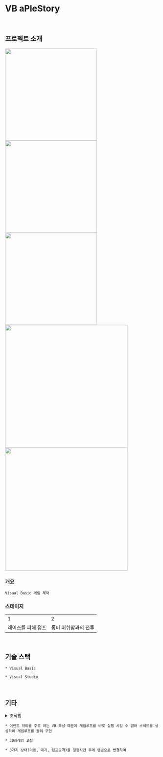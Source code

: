 # VB aPleStory
<br>

## 프로젝트 소개
<div>
<img width="300" src="https://user-images.githubusercontent.com/71202869/201474952-8d4aa731-1685-4b59-8b86-add7c3f6b49a.png"/>
<img width="300" src="https://user-images.githubusercontent.com/71202869/201474400-2a27608f-1de9-408d-92e4-4c3937e746df.png"/>
<img width="300" src="https://user-images.githubusercontent.com/71202869/201475433-49cdca2e-1be8-425b-908d-d8bc3a9c5848.PNG"/>
</div>
<div>
<img width="400" src="https://user-images.githubusercontent.com/71202869/201475090-aac9877d-bc96-46a6-855c-1862a13ec720.png"/>
<img width="400" src="https://user-images.githubusercontent.com/71202869/201475169-0e38d9bf-1dd0-4116-b273-4806734d155c.png"/>
</div>

### 개요
```
Visual Basic 게임 제작
```

<h3>스테이지</h3>
<table>
<tr>
<td>1</td>
<td>2</td>
</tr>
<tr>
<td>레이스를 피해 점프</td>
<td>좀비 머쉬맘과의 전투</td>
</tr>
</table>
<br>

## 기술 스택
```
* Visual Basic

* Visual Studio
```

<br>

## 기타
<details>
  <summary>조작법</summary>
  <table>
    <tr>
      <td><b>방향키</b></td>
      <td><b>alt</b></td>
      <td><b>ctrl</b></td>
    </tr>
    <tr>
      <td>이동</td>
      <td>점프</td>
      <td>공격</td>
    </tr>
  </table>
</details>


```
* 이벤트 처리를 주로 하는 VB 특성 때문에 게임루프를 바로 실행 시킬 수 없어 스레드를 생성하여 게임루프를 돌려 구현

* 30프레임 고정

* 3가지 상태(이동, 대기, 점프공격)을 일정시간 후에 랜덤으로 변경하여 
```
